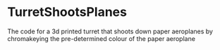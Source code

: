 # TurretShootsPlanes
 The code for a 3d printed turret that shoots down paper aeroplanes by chromakeying the pre-determined colour of the paper aeroplane
